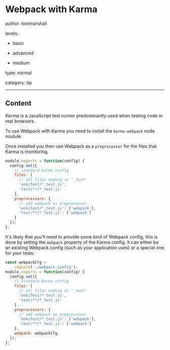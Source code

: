 # Webpack with Karma
author: tommarshall

levels:

  - basic

  - advanced

  - medium

type: normal

category: tip

---
## Content

*Karma* is a JavaScript test runner predominantly used when testing code in real browsers.

To use Webpack with Karma you need to install the `karma-webpack` node module.

Once installed you then use Webpack as a `preprocessor` for the files that Karma is monitoring.

```javascript
module.exports = function(config) {
  config.set({
    // standard Karma config
    files: [
      // all files ending in "_test"
      'enkiTest/*_test.js',
      'test/**/*_test.js'
    ],
    preprocessors: {
      // add webpack as preprocessor
      'enkiTest/*_test.js': ['webpack'],
      'test/**/*_test.js': ['webpack']
    }
  });
};
```

It's likely that you'll need to provide some kind of Webpack config, this is done by setting the `webpack` property of the Karma config. It can either be an existing Webpack config (such as your application uses) or a special one for your tests:
```javascript
const webpackCfg =
    require('./webpack.config');
module.exports = function(config) {
  config.set({
    // standard Karma config
    files: [
      // all files ending in "_test"
      'enkiTest/*_test.js',
      'test/**/*_test.js'
    ],
    preprocessors: {
      // add webpack as preprocessor
      'enkiTest/*_test.js': ['webpack'],
      'test/**/*_test.js': ['webpack']
    },
    webpack: webpackCfg,
  });
};
```